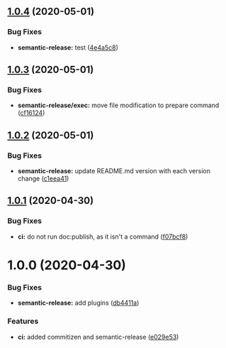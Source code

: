 ## [1.0.4](https://github.com/psavery/test/compare/v1.0.3...v1.0.4) (2020-05-01)


### Bug Fixes

* **semantic-release:** test ([4e4a5c8](https://github.com/psavery/test/commit/4e4a5c8aa1ed55c6fcd9f016125f1d81978c50df))

## [1.0.3](https://github.com/psavery/test/compare/v1.0.2...v1.0.3) (2020-05-01)


### Bug Fixes

* **semantic-release/exec:** move file modification to prepare command ([cf16124](https://github.com/psavery/test/commit/cf161241d15b92e0463cc75fa1b98b01d337bccb))

## [1.0.2](https://github.com/psavery/test/compare/v1.0.1...v1.0.2) (2020-05-01)


### Bug Fixes

* **semantic-release:** update README.md version with each version change ([c1eea41](https://github.com/psavery/test/commit/c1eea41db242f4e9060888ad12157096f3e10057))

## [1.0.1](https://github.com/psavery/test/compare/v1.0.0...v1.0.1) (2020-04-30)


### Bug Fixes

* **ci:** do not run doc:publish, as it isn't a command ([f07bcf8](https://github.com/psavery/test/commit/f07bcf8d593d125ae87798397be39ac6ddd771f7))

# 1.0.0 (2020-04-30)


### Bug Fixes

* **semantic-release:** add plugins ([db4411a](https://github.com/psavery/test/commit/db4411a34cc87272e33e040cef4ff52310fd9728))


### Features

* **ci:** added commitizen and semantic-release ([e029e53](https://github.com/psavery/test/commit/e029e530765ebcf58145ec01246e89e42a5bce11))
